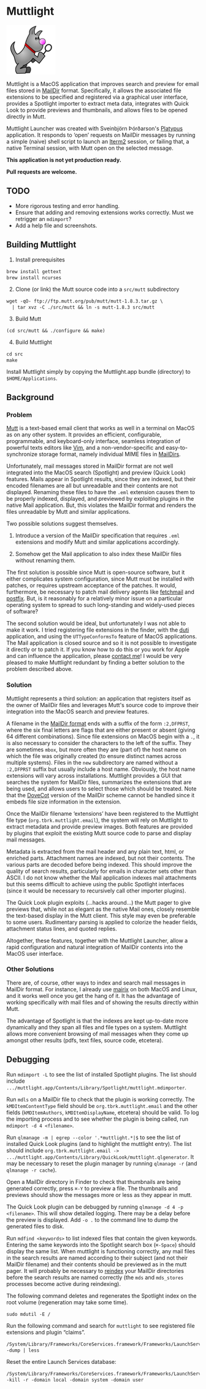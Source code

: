 Muttlight
=========

![Muttlight Logo](src/Assets.xcassets/AppIcon.appiconset/icon_128x128.png)

Muttlight is a MacOS application that improves search and preview for email 
files stored in [MailDir](http://cr.yp.to/proto/maildir.html) format.
Specifically, it allows the associated file extensions to be specified and 
registered via a graphical user interface, provides a Spotlight importer to 
extract meta data, integrates with Quick Look to provide previews and 
thumbnails, and allows files to be opened directly in Mutt.

Muttlight Launcher was created with Sveinbjörn Þórðarson's
[Platypus](http://sveinbjorn.org/platypus) application. It responds to 
‘open’ requests on MailDir messages by running a simple (naive) shell script 
to launch an [Iterm2](https://www.iterm2.com) session, or failing that, a 
native Terminal session, with Mutt open on the selected message.

**This application is not yet production ready.**

**Pull requests are welcome.**

## TODO

* More rigorous testing and error handling.
* Ensure that adding and removing extensions works correctly.
  Must we retrigger an `mdimport`?
* Add a help file and screenshots.

## Building Muttlight

1. Install prerequisites
```
brew install gettext
brew install ncurses
```

2. Clone (or link) the Mutt source code into a `src/mutt` subdirectory
```
wget -qO- ftp://ftp.mutt.org/pub/mutt/mutt-1.8.3.tar.gz \
  | tar xvz -C ./src/mutt && ln -s mutt-1.8.3 src/mutt
```

3. Build Mutt
```
(cd src/mutt && ./configure && make)
```

4. Build Muttlight
```
cd src
make
```

Install Muttlight simply by copying the Muttlight.app bundle (directory) to 
`$HOME/Applications`.

Background
----------

### Problem

[Mutt](http://www.mutt.org) is a text-based email client that works as well 
in a terminal on MacOS as on any other system. It provides an efficient, 
configurable, programmable, and keyboard-only interface, seamless 
integration of powerful texts editors like [Vim](http://www.vim.org), and a 
non-vendor-specific and easy-to-synchronize storage format, namely 
individual MIME files in [MailDirs](https://en.wikipedia.org/wiki/Maildir).

Unfortunately, mail messages stored in MailDir format are not well 
integrated into the MacOS search (Spotlight) and preview (Quick Look) 
features. Mails appear in Spotlight results, since they are indexed, but 
their encoded filenames are all but unreadable and their contents are not 
displayed. Renaming these files to have the `.eml` extension causes them to 
be properly indexed, displayed, and previewed by exploiting plugins in the 
native Mail application. But, this violates the MailDir format and renders 
the files unreadable by Mutt and similar applications.

Two possible solutions suggest themselves.

1. Introduce a version of the MailDir specification that requires `.eml` 
   extensions and modify Mutt and similar applications accordingly.

2. Somehow get the Mail application to also index these MailDir files 
   without renaming them.

The first solution is possible since Mutt is open-source software, but it 
either complicates system configuration, since Mutt must be installed with 
patches, or requires upstream acceptance of the patches. It would, 
furthermore, be necessary to patch mail delivery agents like 
[fetchmail](http://www.fetchmail.info) and 
[postfix](http://www.postfix.org). But, is it reasonably for a relatively 
minor issue on a particular operating system to spread to such long-standing 
and widely-used pieces of software?

The second solution would be ideal, but unfortunately I was not able to make 
it work. I tried registering file extensions in the finder, with the 
[duti](http://duti.org) application, and using the `UTTypeConformsTo` 
feature of MacOS applications. The Mail application is closed source and so 
it is not possible to investigate it directly or to patch it. If you know 
how to do this or you work for Apple and can influence the application, 
please [contact me](mailto://tim@tbrk.org)! I would be very pleased to make 
Muttlight redundant by finding a better solution to the problem described 
above.

### Solution

Muttlight represents a third solution: an application that registers itself 
as the owner of MailDir files and leverages Mutt's source code to improve 
their integration into the MacOS search and preview features.

A filename in the [MailDir format](https://cr.yp.to/proto/maildir.html) ends
with a suffix of the form `:2,DFPRST`, where the six final letters are flags 
that are either present or absent (giving 64 different combinations). Since 
file extensions on MacOS begin with a `.`, it is also necessary to consider 
the characters to the left of the suffix. They are sometimes `mbox`, but 
more often they are (part of) the host name on which the file was originally 
created (to ensure distinct names across multiple systems). Files in the 
`new` subdirectory are named without a `:2,DFPRST` suffix but usually 
include a host name. Obviously, the host name extensions will vary across 
installations. Muttlight provides a GUI that searches the system for MailDir 
files, summarizes the extensions that are being used, and allows users to 
select those which should be treated. Note that the 
[DoveCot](https://wiki2.dovecot.org/MailboxFormat/Maildir) version of the 
MailDir scheme cannot be handled since it embeds file size information in 
the extension.

Once the MailDir filename ‘extensions’ have been registered to the Muttlight 
file type (`org.tbrk.muttlight.email`), the system will rely on Muttlight to 
extract metadata and provide preview images. Both features are provided by 
plugins that exploit the existing Mutt source code to parse and display mail 
messages.

Metadata is extracted from the mail header and any plain text, html, or 
enriched parts. Attachment names are indexed, but not their contents.
The various parts are decoded before being indexed. This should improve the 
quality of search results, particularly for emails in character sets other 
than ASCII. I do not know whether the Mail application indexes mail 
attachments but this seems difficult to achieve using the public Spotlight 
interfaces (since it would be necessary to recursively call other importer 
plugins).

The Quick Look plugin exploits (...hacks around...) the Mutt pager to give 
previews that, while not as elegant as the native Mail ones, closely 
resemble the text-based display in the Mutt client. This style may even be 
preferable to some users. Rudimentary parsing is applied to colorize the 
header fields, attachment status lines, and quoted replies.

Altogether, these features, together with the Muttlight Launcher, allow a 
rapid configuration and natural integration of MailDir contents into the 
MacOS user interface.

### Other Solutions

There are, of course, other ways to index and search mail messages in 
MailDir format. For instance, I already use 
[mairix](http://www.rpcurnow.force9.co.uk/mairix/) on both MacOS and Linux, 
and it works well once you get the hang of it. It has the advantage of 
working specifically with mail files and of showing the results directly 
within Mutt.

The advantage of Spotlight is that the indexes are kept up-to-date more 
dynamically and they span all files and file types on a system. Muttlight 
allows more convenient browsing of mail messages when they come up amongst 
other results (pdfs, text files, source code, etcetera).

Debugging
---------

Run `mdimport -L` to see the list of installed Spotlight plugins.
The list should include 
`.../muttlight.app/Contents/Library/Spotlight/muttlight.mdimporter`.

Run `mdls` on a MailDir file to check that the plugin is working correctly.
The `kMDItemContentType` field should be `org.tbrk.muttlight.email` and the 
other fields (`kMDItemAuthors`, `kMDItemDisplayName`, etcetera) should be 
valid. To log the importing process and to see whether the plugin is being 
called, run `mdimport -d 4 <filename>`.

Run `qlmanage -m | egrep --color '.*muttlight.*|$` to see the list of 
installed Quick Look plugins (and to highlight the muttlight entry).
The list should include
`org.tbrk.muttlight.email -> .../muttlight.app/Contents/Library/QuickLook/muttlight.qlgenerator`.
It may be necessary to reset the plugin manager by running `qlmanage -r` 
(and `qlmanage -r cache`).

Open a MailDir directory in Finder to check that thumbnails are being 
generated correctly, press `⌘-Y` to preview a file. The thumbnails and 
previews should show the messages more or less as they appear in mutt.

The Quick Look plugin can be debugged by running
`qlmanage -d 4 -p <filename>`. This will show detailed logging. There may be 
a delay before the preview is displayed. Add `-o .` to the command line to 
dump the generated files to disk.

Run `mdfind <keywords>` to list indexed files that contain the given 
keywords. Entering the same keywords into the Spotlight search box 
(`⌘-Space`) should display the same list. When muttlight is functioning 
correctly, any mail files in the search results are named according to their 
subject (and not their MailDir filename) and their contents should be 
previewed as in the mutt pager. It will probably be necessary to 
[reindex](https://support.apple.com/en-us/HT201716) your MailDir directories 
before the search results are named correctly (the `mds` and `mds_stores` 
processes become active during reindexing).

The following command deletes and regenerates the Spotlight index on the 
root volume (regeneration may take some time).

```
sudo mdutil -E /
```

Run the following command and search for `muttlight` to see registered file 
extensions and plugin “claims”.

```
/System/Library/Frameworks/CoreServices.framework/Frameworks/LaunchServices.framework/Versions/A/Support/lsregister -dump | less
```

Reset the entire Launch Services database:

```
/System/Library/Frameworks/CoreServices.framework/Frameworks/LaunchServices.framework/Support/lsregister -kill -r -domain local -domain system -domain user
```

